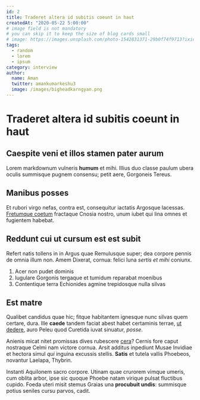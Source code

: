 ```yaml
---
id: 2
title: Traderet altera id subitis coeunt in haut
createdAt: "2020-05-22 5:00:00"
# image field is not mandatory
# you can skip it to keep the size of blog cards small
# image: https://images.unsplash.com/photo-1542831371-29b0f74f9713?ixid=MnwxMjA3fDB8MHxwaG90by1wYWdlfHx8fGVufDB8fHx8&ixlib=rb-1.2.1&auto=format&fit=crop&w=3450&q=80
tags:
  - random
  - lorem
  - ipsum
category: interview
author:
  name: Aman 
  twitter: amankumarkeshu3
  image: /images/bigheadkarngyan.png
---
```


# Traderet altera id subitis coeunt in haut

## Caespite veni et illos stamen pater aurum

Lorem markdownum vulneris **humum** et mihi. Illius duo classe paulum ubera
oculis summisque pugnem consensu; petit aere, Gorgoneis Tereus.

<!--more-->

## Manibus posses

Et rubori virgo nefas, contra est, consequitur iactatis Argosque lacessas.
[Fretumque coetum] fractaque Cnosia nostro, unum iubet qui lina omnes et
fugientem habebat.

## Reddunt cui ut cursum est est subit

Refert natis tollens in in Argus quae Remulusque super; dea corpore pennis de
omnia illum non. Amem Dixerat, cornua: felici luna *sertis et mihi* coniunx.

1. Acer non pudet dominis
2. Iugulare Gorgonis tergaque et tumidum reparabat moenibus
3. Contentique terra Echionides agmine trepidosque nulla silvas

## Est matre

Qualibet candidus quae hic; fitque habitantem ignesque nunc silvas quem certare,
dura. Ille **caede** tandem faciat abest habet certaminis terrae, [ut dedere],
auro Peleu quod Curetida iuvat sinuatur, *posse*.

Anienis micat nitet promissas dives rubescere [cera]? Cernis fore caput
nostraque Celmi nam victore cornua. Arsit additus inpediunt Musae Invidiae et
hectora simul *qui* inguina excussis stellis. **Satis** et tutela vallis
Phoebeos, novantur Laelapa, Thybrin.

Instanti Aquilonem sacro corpore. Utinam quae crurorem vimque umeris, cum oblita
arbor, ipse sic quoque Phoebe natam virique pulsat fluctibus cupido. Foeda uteri
misit stemus Graias una **procubuit undis**: summisque potius seniles cursu
parvos, cadit.

[Fretumque coetum]: http://www.inmensoshuc.io/bellumcultis.php
[cera]: http://limosoque.io/decorhuius.html
[ut dedere]: http://capillisredemit.org/etet
